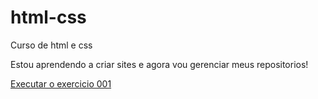# html-css
 Curso de html e css

Estou aprendendo a criar sites e agora vou gerenciar meus repositorios!

<a href="https://andremandola.github.io/html-css/Exercicios/ex001/index.html">Executar o exercicio 001